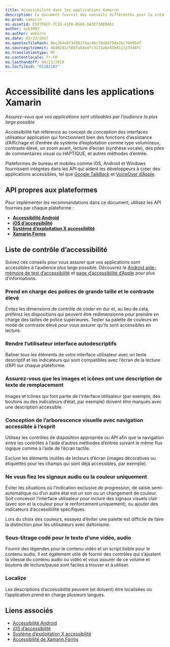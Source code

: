 ```yaml
---
title: Accessibilité dans les applications Xamarin
description: Ce document fournit des conseils différentes pour la création d’applications accessibles. Par exemple, il inclut des recommandations sur les polices de grande taille, contraste élevé, les interfaces autodescriptifs et bien plus encore.
ms.prod: xamarin
ms.assetid: E587F0CF-7C1D-41F8-B5A8-DA3E738EDA81
author: asb3993
ms.author: amburns
ms.date: 03/22/2017
ms.openlocfilehash: 0ec264e0f3d381fdac46c79dd479da2bc768954f
ms.sourcegitcommit: 4b402d1c508fa84e4fc3171a6e43b811323948fc
ms.translationtype: MT
ms.contentlocale: fr-FR
ms.lasthandoff: 04/23/2019
ms.locfileid: "61282187"
---
```

# <a name="accessibility-in-xamarin-apps"></a>Accessibilité dans les applications Xamarin

_Assurez-vous que vos applications sont utilisables par l’audience la plus large possible_

Accessibilité fait référence au concept de conception des interfaces utilisateur application qui fonctionnent bien des fonctions d’assistance d’Affichage et d’entrée de système d’exploitation comme type volumineux, contraste élevé, un zoom avant, lecture d’écran (synthèse vocale), des piles de commentaires visual ou HAPTIQUE, et autres méthodes d’entrée.

Plateformes de bureau et mobiles comme iOS, Android et Windows fournissent intégrées dans les API qui aident les développeurs à créer des applications accessibles, tel que [Google TalkBack](https://play.google.com/store/apps/details?id=com.google.android.marvin.talkback) et [VoiceOver d’Apple](http://www.apple.com/accessibility/ios/voiceover/).

## <a name="platform-specific-apis"></a>API propres aux plateformes

Pour implémenter les recommandations dans ce document, utilisez les API fournies par chaque plateforme :

- [**Accessibilité Android**](~/android/app-fundamentals/accessibility.md)
- [**iOS d’accessibilité**](~/ios/app-fundamentals/accessibility.md)
- [**Système d’exploitation X accessibilité**](~/mac/app-fundamentals/accessibility.md)
- [**Xamarin.Forms**](~/xamarin-forms/app-fundamentals/accessibility/index.md)

<a name="checklist" />

## <a name="accessibility-checklist"></a>Liste de contrôle d’accessibilité

Suivez ces conseils pour vous assurer que vos applications sont accessibles à l’audience plus large possible. Découvrez le [Android aide-mémoire de test d’accessibilité](https://developer.android.com/training/accessibility/testing.html) et [page d’accessibilité d’Apple](http://www.apple.com/accessibility/) pour plus d’informations.

### <a name="support-large-fonts-and-high-contrast"></a>Prend en charge des polices de grande taille et le contraste élevé

Évitez les dimensions de contrôle de coder en dur et, au lieu de cela, préférez les dispositions qui peuvent être redimensionné pour prendre en charge des tailles de police supérieures.
Tester sa palette de couleurs en mode de contraste élevé pour vous assurer qu’ils sont accessibles en lecture.

### <a name="make-the-user-interface-self-describing"></a>Rendre l’utilisateur interface autodescriptifs

Baliser tous les éléments de votre interface utilisateur avec un texte descriptif et les indicateurs qui sont compatibles avec l’écran de la lecture d’API sur chaque plateforme.

### <a name="ensure-that-images-and-icons-have-an-alternate-text-description"></a>Assurez-vous que les images et icônes ont une description de texte de remplacement

Images et icônes qui font partie de l’interface utilisateur (par exemple, des boutons ou des indicateurs d’état, par exemple) doivent être marqués avec une description accessible.

### <a name="design-the-visual-tree-with-accessible-navigation-in-mind"></a>Conception de l’arborescence visuelle avec navigation accessible à l’esprit

Utilisez les contrôles de disposition appropriée ou API afin que la navigation entre les contrôles à l’aide d’autres méthodes d’entrée suivant le même flux logique comme à l’aide de l’écran tactile.

Exclure les éléments inutiles de lecteurs d’écran (images décoratives ou étiquettes pour les champs qui sont déjà accessibles, par exemple).

### <a name="dont-rely-on-audio-or-color-cues-alone"></a>Ne vous fiez les signaux audio ou la couleur uniquement

Éviter les situations où l’indication exclusive de progression, de saisie semi-automatique ou d’un autre état est un son ou un changement de couleur. Soit concevoir l’interface utilisateur pour inclure des signaux visuels clair (avec son et la couleur pour le renforcement uniquement), ou ajouter des indicateurs d’accessibilité spécifiques.

Lors du choix des couleurs, essayez d’éviter une palette est difficile de faire la distinction pour les utilisateurs avec daltonisme.

### <a name="captioning-for-video-text-for-audio"></a>Sous-titrage codé pour le texte d’une vidéo, audio

Fournir des légendes pour le contenu vidéo et un script lisible pour le contenu audio. Il est également utile de fournir des contrôles qui s’ajustent la vitesse du contenu audio ou vidéo et vous assurer de ce volume et boutons de lecture/pause sont faciles à trouver et à utiliser.

### <a name="localize"></a>Localize

Les descriptions d’accessibilité peuvent (et doivent) être localisées où l’application prend en charge plusieurs langues.



## <a name="related-links"></a>Liens associés

- [Accessibilité Android](~/android/app-fundamentals/accessibility.md)
- [iOS d’accessibilité](~/ios/app-fundamentals/accessibility.md)
- [Système d’exploitation X accessibilité](~/mac/app-fundamentals/accessibility.md)
- [Accessibilité de Xamarin.Forms](~/xamarin-forms/app-fundamentals/accessibility/index.md)
